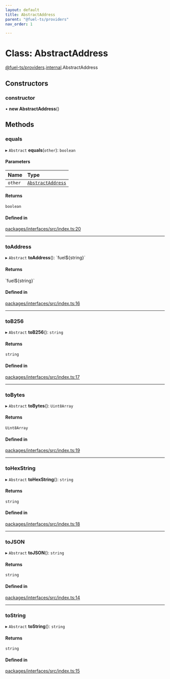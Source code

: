 ```yaml
---
layout: default
title: AbstractAddress
parent: "@fuel-ts/providers"
nav_order: 1

---
```


# Class: AbstractAddress

[@fuel-ts/providers](../index.md).[internal](../namespaces/internal.md).AbstractAddress

## Constructors

### constructor

• **new AbstractAddress**()

## Methods

### equals

▸ `Abstract` **equals**(`other`): `boolean`

#### Parameters

| Name | Type |
| :------ | :------ |
| `other` | [`AbstractAddress`](internal-AbstractAddress.md) |

#### Returns

`boolean`

#### Defined in

[packages/interfaces/src/index.ts:20](https://github.com/FuelLabs/fuels-ts/blob/master/packages/interfaces/src/index.ts#L20)

___

### toAddress

▸ `Abstract` **toAddress**(): \`fuel${string}\`

#### Returns

\`fuel${string}\`

#### Defined in

[packages/interfaces/src/index.ts:16](https://github.com/FuelLabs/fuels-ts/blob/master/packages/interfaces/src/index.ts#L16)

___

### toB256

▸ `Abstract` **toB256**(): `string`

#### Returns

`string`

#### Defined in

[packages/interfaces/src/index.ts:17](https://github.com/FuelLabs/fuels-ts/blob/master/packages/interfaces/src/index.ts#L17)

___

### toBytes

▸ `Abstract` **toBytes**(): `Uint8Array`

#### Returns

`Uint8Array`

#### Defined in

[packages/interfaces/src/index.ts:19](https://github.com/FuelLabs/fuels-ts/blob/master/packages/interfaces/src/index.ts#L19)

___

### toHexString

▸ `Abstract` **toHexString**(): `string`

#### Returns

`string`

#### Defined in

[packages/interfaces/src/index.ts:18](https://github.com/FuelLabs/fuels-ts/blob/master/packages/interfaces/src/index.ts#L18)

___

### toJSON

▸ `Abstract` **toJSON**(): `string`

#### Returns

`string`

#### Defined in

[packages/interfaces/src/index.ts:14](https://github.com/FuelLabs/fuels-ts/blob/master/packages/interfaces/src/index.ts#L14)

___

### toString

▸ `Abstract` **toString**(): `string`

#### Returns

`string`

#### Defined in

[packages/interfaces/src/index.ts:15](https://github.com/FuelLabs/fuels-ts/blob/master/packages/interfaces/src/index.ts#L15)
